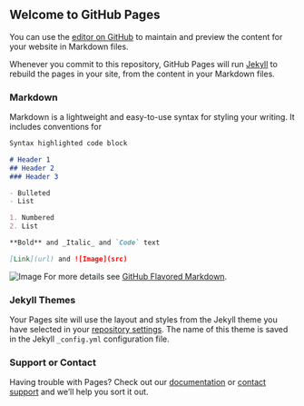 ## Welcome to GitHub Pages

You can use the [editor on GitHub](https://github.com/ZelongChen/MySpringBoot/edit/gh-pages/index.md) to maintain and preview the content for your website in Markdown files.

Whenever you commit to this repository, GitHub Pages will run [Jekyll](https://jekyllrb.com/) to rebuild the pages in your site, from the content in your Markdown files.

### Markdown

Markdown is a lightweight and easy-to-use syntax for styling your writing. It includes conventions for

```markdown
Syntax highlighted code block

# Header 1
## Header 2
### Header 3

- Bulleted
- List

1. Numbered
2. List

**Bold** and _Italic_ and `Code` text

[Link](url) and ![Image](src)
```
![Image](https://images-wixmp-ed30a86b8c4ca887773594c2.wixmp.com/f/21ab3ade-c4a8-4a29-9113-36fc2a4660aa/dd83s24-2f2489f0-c3e6-49e4-a7fb-e7618bbcce67.jpg/v1/fill/w_1192,h_670,q_70,strp/moutain_by_houchiyoshi7142_dd83s24-pre.jpg?token=eyJ0eXAiOiJKV1QiLCJhbGciOiJIUzI1NiJ9.eyJzdWIiOiJ1cm46YXBwOiIsImlzcyI6InVybjphcHA6Iiwib2JqIjpbW3siaGVpZ2h0IjoiPD03MjAiLCJwYXRoIjoiXC9mXC8yMWFiM2FkZS1jNGE4LTRhMjktOTExMy0zNmZjMmE0NjYwYWFcL2RkODNzMjQtMmYyNDg5ZjAtYzNlNi00OWU0LWE3ZmItZTc2MThiYmNjZTY3LmpwZyIsIndpZHRoIjoiPD0xMjgwIn1dXSwiYXVkIjpbInVybjpzZXJ2aWNlOmltYWdlLm9wZXJhdGlvbnMiXX0.6TJ5gude--pxl5cLB4Fh2XQn0FGE8qxrsRgZEZozVBQ)
For more details see [GitHub Flavored Markdown](https://guides.github.com/features/mastering-markdown/).

### Jekyll Themes

Your Pages site will use the layout and styles from the Jekyll theme you have selected in your [repository settings](https://github.com/ZelongChen/MySpringBoot/settings). The name of this theme is saved in the Jekyll `_config.yml` configuration file.

### Support or Contact

Having trouble with Pages? Check out our [documentation](https://docs.github.com/categories/github-pages-basics/) or [contact support](https://github.com/contact) and we’ll help you sort it out.
